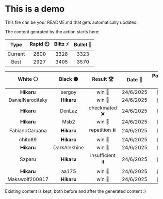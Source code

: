 # This is a demo

This file can be your README.md that gets automatically updated.

The content genrated by the action starts here:

<!--START_SECTION:chessStats-->
<!-- Automatically generated with https://github.com/Balastrong/chess-stats-action -->

| Type | Rapid ⏲️ | Blitz ⚡ | Bullet 🔫 |
|:---:|:---:|:---:|:---:|
| Current | 2800 | 3328 | 3323 |
| Best | 2927 | 3405 | 3570 |

| White ⚪ | Black ⚫ | Result 🏆 | Date 📅 | Position 🗺️ | Type 🕕 |
|:---:|:---:|:---:|:---:|:---:|:---:|
| **Hikaru** | sergoy | win 🥇 | 24/6/2025 | <a href="http://www.ee.unb.ca/cgi-bin/tervo/fen.pl?select=5bk1/1p1N1p2/p6p/P2P4/5P2/1P2pKP1/2R4P/8 b - - 1 50">Link</a> | Blitz |
| DanielNaroditsky | **Hikaru** | win 🥇 | 24/6/2025 | <a href="http://www.ee.unb.ca/cgi-bin/tervo/fen.pl?select=Q4b1r/p1rk1pp1/Bqpp4/4pnp1/8/2P2P2/PP3RKP/3R4 b - - 5 23">Link</a> | Blitz |
| **Hikaru** | DenLaz | checkmated ❌ | 24/6/2025 | <a href="http://www.ee.unb.ca/cgi-bin/tervo/fen.pl?select=8/8/k1Bp4/2pPp3/1rP4R/2n5/Kb6/8 w - - 6 81">Link</a> | Blitz |
| **Hikaru** | Msb2 | win 🥇 | 24/6/2025 | <a href="http://www.ee.unb.ca/cgi-bin/tervo/fen.pl?select=8/p1k5/5p1P/2p2P2/6P1/2Bbp2K/1P6/8 w - - 0 47">Link</a> | Blitz |
| FabianoCaruana | **Hikaru** | repetition ⏸️ | 24/6/2025 | <a href="http://www.ee.unb.ca/cgi-bin/tervo/fen.pl?select=8/8/5k2/5Np1/3PP1P1/7r/5K2/8 b - - 10 56">Link</a> | Blitz |
| chito89 | **Hikaru** | win 🥇 | 24/6/2025 | <a href="http://www.ee.unb.ca/cgi-bin/tervo/fen.pl?select=1r2q2k/p1p3pp/5n2/2Pn4/2PBp3/6N1/P3B1PP/2QbK3 w - - 0 29">Link</a> | Blitz |
| **Hikaru** | DarkAlekhine | win 🥇 | 24/6/2025 | <a href="http://www.ee.unb.ca/cgi-bin/tervo/fen.pl?select=8/4kp2/1P3p2/5P2/2p5/R1N1n3/8/6K1 b - - 0 55">Link</a> | Blitz |
| Szparu | **Hikaru** | insufficient ⏸️ | 24/6/2025 | <a href="http://www.ee.unb.ca/cgi-bin/tervo/fen.pl?select=8/8/8/8/8/7K/k7/8 w - - 0 71">Link</a> | Blitz |
| **Hikaru** | aa175 | win 🥇 | 24/6/2025 | <a href="http://www.ee.unb.ca/cgi-bin/tervo/fen.pl?select=2r2k2/5pp1/2P4p/1P1R4/p7/4r3/P5PP/2R3K1 b - - 0 35">Link</a> | Blitz |
| Makswolf200817 | **Hikaru** | win 🥇 | 24/6/2025 | <a href="http://www.ee.unb.ca/cgi-bin/tervo/fen.pl?select=8/2R1r1k1/2p2npp/p1b2p2/2b2P2/8/2p2PPP/B1R2K2 w - - 2 35">Link</a> | Blitz |

<!--END_SECTION:chessStats-->

Existing content is kept, both before and after the generated content :)
